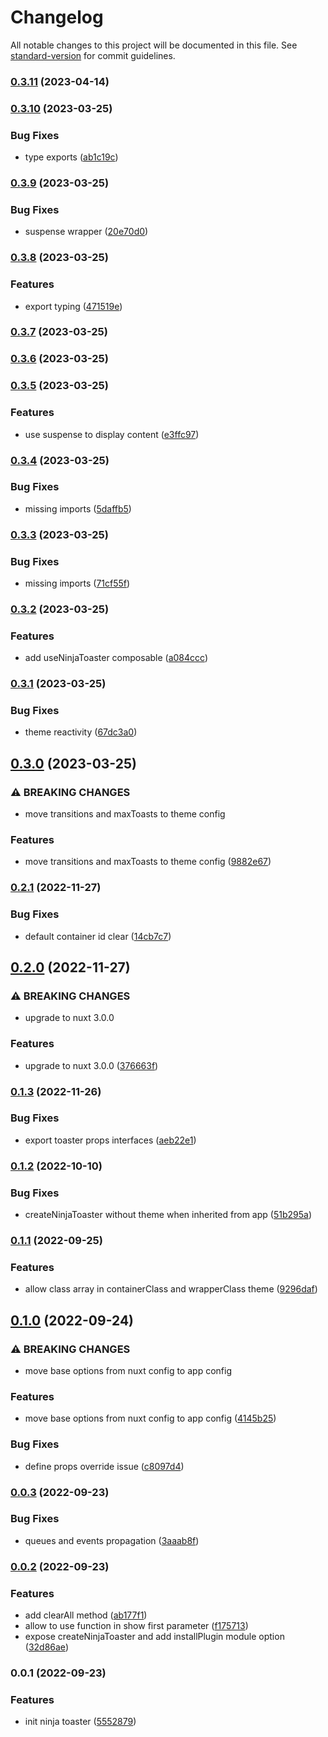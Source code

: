 # Changelog

All notable changes to this project will be documented in this file. See [standard-version](https://github.com/conventional-changelog/standard-version) for commit guidelines.

### [0.3.11](https://github.com/cssninjaStudio/nuxt-toaster/compare/v0.3.10...v0.3.11) (2023-04-14)

### [0.3.10](https://github.com/cssninjaStudio/nuxt-toaster/compare/v0.3.9...v0.3.10) (2023-03-25)


### Bug Fixes

* type exports ([ab1c19c](https://github.com/cssninjaStudio/nuxt-toaster/commit/ab1c19ce72b44d185356feea5872a255be9b0383))

### [0.3.9](https://github.com/cssninjaStudio/nuxt-toaster/compare/v0.3.8...v0.3.9) (2023-03-25)


### Bug Fixes

* suspense wrapper ([20e70d0](https://github.com/cssninjaStudio/nuxt-toaster/commit/20e70d024d355d7899bbc66ec7222281071db69f))

### [0.3.8](https://github.com/cssninjaStudio/nuxt-toaster/compare/v0.3.7...v0.3.8) (2023-03-25)


### Features

* export typing ([471519e](https://github.com/cssninjaStudio/nuxt-toaster/commit/471519ec4d7f190924af282a71ff69786643012c))

### [0.3.7](https://github.com/cssninjaStudio/nuxt-toaster/compare/v0.3.6...v0.3.7) (2023-03-25)

### [0.3.6](https://github.com/cssninjaStudio/nuxt-toaster/compare/v0.3.5...v0.3.6) (2023-03-25)

### [0.3.5](https://github.com/cssninjaStudio/nuxt-toaster/compare/v0.3.4...v0.3.5) (2023-03-25)


### Features

* use suspense to display content ([e3ffc97](https://github.com/cssninjaStudio/nuxt-toaster/commit/e3ffc974706fb7cc9635b0939dbd3ec576c73376))

### [0.3.4](https://github.com/cssninjaStudio/nuxt-toaster/compare/v0.3.3...v0.3.4) (2023-03-25)


### Bug Fixes

* missing imports ([5daffb5](https://github.com/cssninjaStudio/nuxt-toaster/commit/5daffb5dadc7a7c896c3bc180d7ca71f64a72678))

### [0.3.3](https://github.com/cssninjaStudio/nuxt-toaster/compare/v0.3.2...v0.3.3) (2023-03-25)


### Bug Fixes

* missing imports ([71cf55f](https://github.com/cssninjaStudio/nuxt-toaster/commit/71cf55f7270b015f86cf9ff15b70c4661b7e526f))

### [0.3.2](https://github.com/cssninjaStudio/nuxt-toaster/compare/v0.3.1...v0.3.2) (2023-03-25)


### Features

* add useNinjaToaster composable ([a084ccc](https://github.com/cssninjaStudio/nuxt-toaster/commit/a084ccc8fca679a0c650ff788ce7957825e5837b))

### [0.3.1](https://github.com/cssninjaStudio/nuxt-toaster/compare/v0.3.0...v0.3.1) (2023-03-25)


### Bug Fixes

* theme reactivity ([67dc3a0](https://github.com/cssninjaStudio/nuxt-toaster/commit/67dc3a0705e710b1259f066258aa39133669c1db))

## [0.3.0](https://github.com/cssninjaStudio/nuxt-toaster/compare/v0.2.1...v0.3.0) (2023-03-25)


### ⚠ BREAKING CHANGES

* move transitions and maxToasts to theme config

### Features

* move transitions and maxToasts to theme config ([9882e67](https://github.com/cssninjaStudio/nuxt-toaster/commit/9882e67430407a698cca724850a919b2da1defa9))

### [0.2.1](https://github.com/cssninjaStudio/nuxt-toaster/compare/v0.2.0...v0.2.1) (2022-11-27)


### Bug Fixes

* default container id clear ([14cb7c7](https://github.com/cssninjaStudio/nuxt-toaster/commit/14cb7c72ae6528346fbfbbc7a77bcade30efd38d))

## [0.2.0](https://github.com/cssninjaStudio/nuxt-toaster/compare/v0.1.3...v0.2.0) (2022-11-27)


### ⚠ BREAKING CHANGES

* upgrade to nuxt 3.0.0

### Features

* upgrade to nuxt 3.0.0 ([376663f](https://github.com/cssninjaStudio/nuxt-toaster/commit/376663f53e08f4084aad5b6b75f030d723b72043))

### [0.1.3](https://github.com/cssninjaStudio/nuxt-toaster/compare/v0.1.2...v0.1.3) (2022-11-26)


### Bug Fixes

* export toaster props interfaces ([aeb22e1](https://github.com/cssninjaStudio/nuxt-toaster/commit/aeb22e1d799ac622901af40a8127119be7c95d5c))

### [0.1.2](https://github.com/cssninjaStudio/nuxt-toaster/compare/v0.1.1...v0.1.2) (2022-10-10)


### Bug Fixes

* createNinjaToaster without theme when inherited from app ([51b295a](https://github.com/cssninjaStudio/nuxt-toaster/commit/51b295a09616d468517a9da02fdc01d02c4ac929))

### [0.1.1](https://github.com/cssninjaStudio/nuxt-toaster/compare/v0.1.0...v0.1.1) (2022-09-25)


### Features

* allow class array in containerClass and wrapperClass theme ([9296daf](https://github.com/cssninjaStudio/nuxt-toaster/commit/9296daf966f9652e4490d249159217c31c38d1f2))

## [0.1.0](https://github.com/cssninjaStudio/nuxt-toaster/compare/v0.0.3...v0.1.0) (2022-09-24)


### ⚠ BREAKING CHANGES

* move base options from nuxt config to app config

### Features

* move base options from nuxt config to app config ([4145b25](https://github.com/cssninjaStudio/nuxt-toaster/commit/4145b25ecd0da337777f21e10931385a9fa9ce8d))


### Bug Fixes

* define props override issue ([c8097d4](https://github.com/cssninjaStudio/nuxt-toaster/commit/c8097d4cc8f8ab57ffa0af81bfb74f401c47b0b7))

### [0.0.3](https://github.com/cssninjaStudio/nuxt-toaster/compare/v0.0.2...v0.0.3) (2022-09-23)


### Bug Fixes

* queues and events propagation ([3aaab8f](https://github.com/cssninjaStudio/nuxt-toaster/commit/3aaab8f30d5def71b05c968f43e5d8802699ea2c))

### [0.0.2](https://github.com/cssninjaStudio/nuxt-toaster/compare/v0.0.1...v0.0.2) (2022-09-23)


### Features

* add clearAll method ([ab177f1](https://github.com/cssninjaStudio/nuxt-toaster/commit/ab177f122c2511f0a1dcc16f869b3c3bea5bf9d9))
* allow to use function in show first parameter ([f175713](https://github.com/cssninjaStudio/nuxt-toaster/commit/f175713a6b609d4ced45738a0dfc048ab1f61a4a))
* expose createNinjaToaster and add installPlugin module option ([32d86ae](https://github.com/cssninjaStudio/nuxt-toaster/commit/32d86aeeb64e35621be9760323635607e24f86e4))

### 0.0.1 (2022-09-23)


### Features

* init ninja toaster ([5552879](https://github.com/cssninjaStudio/nuxt-toaster/commit/5552879153bc1b1832c5794839938edda05cb7fd))
